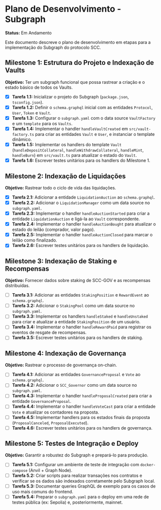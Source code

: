 # Plano de Desenvolvimento - Subgraph

**Status:** Em Andamento

Este documento descreve o plano de desenvolvimento em etapas para a implementação do Subgraph do protocolo SCC.

## Milestone 1: Estrutura do Projeto e Indexação de Vaults

**Objetivo:** Ter um subgraph funcional que possa rastrear a criação e o estado básico de todos os Vaults.

-   [x] **Tarefa 1.1:** Inicializar o projeto do Subgraph (`package.json`, `tsconfig.json`).
-   [x] **Tarefa 1.2:** Definir o `schema.graphql` inicial com as entidades `Protocol`, `User`, `Token` e `Vault`.
-   [x] **Tarefa 1.3:** Configurar o `subgraph.yaml` com o data source `VaultFactory` e um `template` para os `Vaults`.
-   [x] **Tarefa 1.4:** Implementar o handler `handleVaultCreated` em `src/vault-factory.ts` para criar as entidades `Vault` e `User`, e instanciar o template dinâmico.
-   [x] **Tarefa 1.5:** Implementar os handlers do template `Vault` (`handleDepositCollateral`, `handleWithdrawCollateral`, `handleMint`, `handleBurn`) em `src/vault.ts` para atualizar o estado do `Vault`.
-   [x] **Tarefa 1.6:** Escrever testes unitários para os handlers do Milestone 1.

## Milestone 2: Indexação de Liquidações

**Objetivo:** Rastrear todo o ciclo de vida das liquidações.

-   [x] **Tarefa 2.1:** Adicionar a entidade `LiquidationAuction` ao `schema.graphql`.
-   [x] **Tarefa 2.2:** Adicionar o `LiquidationManager` como um data source no `subgraph.yaml`.
-   [x] **Tarefa 2.3:** Implementar o handler `handleAuctionStarted` para criar a entidade `LiquidationAuction` e ligá-la ao `Vault` correspondente.
-   [x] **Tarefa 2.4:** Implementar o handler `handleAuctionBought` para atualizar o estado do leilão (comprador, valor pago).
-   [x] **Tarefa 2.5:** Implementar o handler `handleAuctionClosed` para marcar o leilão como finalizado.
-   [x] **Tarefa 2.6:** Escrever testes unitários para os handlers de liquidação.

## Milestone 3: Indexação de Staking e Recompensas

**Objetivo:** Fornecer dados sobre staking de SCC-GOV e as recompensas distribuídas.

-   [ ] **Tarefa 3.1:** Adicionar as entidades `StakingPosition` e `RewardEvent` ao `schema.graphql`.
-   [ ] **Tarefa 3.2:** Adicionar o `StakingPool` como um data source no `subgraph.yaml`.
-   [ ] **Tarefa 3.3:** Implementar os handlers `handleStaked` e `handleUnstaked` para criar e atualizar a entidade `StakingPosition` de um usuário.
-   [ ] **Tarefa 3.4:** Implementar o handler `handleRewardPaid` para registrar os eventos de resgate de recompensas.
-   [ ] **Tarefa 3.5:** Escrever testes unitários para os handlers de staking.

## Milestone 4: Indexação de Governança

**Objetivo:** Rastrear o processo de governança on-chain.

-   [ ] **Tarefa 4.1:** Adicionar as entidades `GovernanceProposal` e `Vote` ao `schema.graphql`.
-   [ ] **Tarefa 4.2:** Adicionar o `SCC_Governor` como um data source no `subgraph.yaml`.
-   [ ] **Tarefa 4.3:** Implementar o handler `handleProposalCreated` para criar a entidade `GovernanceProposal`.
-   [ ] **Tarefa 4.4:** Implementar o handler `handleVoteCast` para criar a entidade `Vote` e atualizar os contadores na proposta.
-   [ ] **Tarefa 4.5:** Implementar handlers para os estados finais da proposta (`ProposalCanceled`, `ProposalExecuted`).
-   [ ] **Tarefa 4.6:** Escrever testes unitários para os handlers de governança.

## Milestone 5: Testes de Integração e Deploy

**Objetivo:** Garantir a robustez do Subgraph e prepará-lo para produção.

-   [ ] **Tarefa 5.1:** Configurar um ambiente de teste de integração com `docker-compose` (Anvil + Graph Node).
-   [ ] **Tarefa 5.2:** Criar scripts para realizar transações nos contratos e verificar se os dados são indexados corretamente pelo Subgraph local.
-   [ ] **Tarefa 5.3:** Documentar queries GraphQL de exemplo para os casos de uso mais comuns do frontend.
-   [ ] **Tarefa 5.4:** Preparar o `subgraph.yaml` para o deploy em uma rede de testes pública (ex: Sepolia) e, posteriormente, mainnet.
